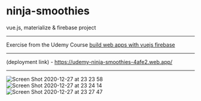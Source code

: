 # ninja-smoothies
 vue.js, materialize & firebase project
 
 ***
 Exercise from the Udemy Course [build web apps with vuejs firebase](https://www.udemy.com/course/build-web-apps-with-vuejs-firebase/)
 ***
 (deployment link) - https://udemy-ninja-smoothies-4afe2.web.app/ 
 
 ***
 
![Screen Shot 2020-12-27 at 23 23 58](https://user-images.githubusercontent.com/2387874/103191474-ca3b9d00-489a-11eb-8b65-de0cb73f3555.png)
![Screen Shot 2020-12-27 at 23 24 14](https://user-images.githubusercontent.com/2387874/103191476-cb6cca00-489a-11eb-9de9-a38a401337b0.png)
![Screen Shot 2020-12-27 at 23 27 47](https://user-images.githubusercontent.com/2387874/103191593-2d2d3400-489b-11eb-8399-76dd5a5a6efd.png)

